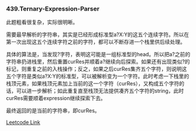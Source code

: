 ### 439.Ternary-Expression-Parser

此题粗看很复杂，实际很明晰。

需要最早解析的字符串，其实是已经形成标准型a?X:Y的这五个连续字符。所以在第一次出现这五个连续字符之前的字符，都可以不断存进一个栈里供后续处理。

具体的算法是，当发现?字符，表明这可能是一组标准型的head。所以把a?之前的字符串扔进栈里，然后重置curRes并顺着a?继续向后探索。如果还有出现类似?的标记，则重复之前的入栈操作；反之，如果之后curRes集齐五个字符，则说明这五个字符是类似a?X:Y的标准型，可以被解析变为一个字符。此时考虑一下栈里的栈顶元素，如果栈顶元素加上当前的这一个字符（curRes），又构成五个字符的话，可以进一步解析；如此重复直至栈顶无法提供凑齐五个字符的string，此时curRes需要顺着expression继续探索下去。

最终返回的是当前的字符串，即curRes。


[Leetcode Link](https://leetcode.com/problems/ternary-expression-parser)